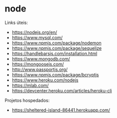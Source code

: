 # node
Links úteis:
- https://nodejs.org/en/
- https://www.mysql.com/
- https://www.npmjs.com/package/nodemon
- https://www.npmjs.com/package/sequelize
- https://handlebarsjs.com/installation.html 
- https://www.mongodb.com/
- https://mongoosejs.com/
- http://www.passportjs.org/
- https://www.npmjs.com/package/bcryptjs
- https://www.heroku.com/nodejs
- https://mlab.com/
- https://devcenter.heroku.com/articles/heroku-cli

Projetos hospedados:
- https://sheltered-island-86441.herokuapp.com/
